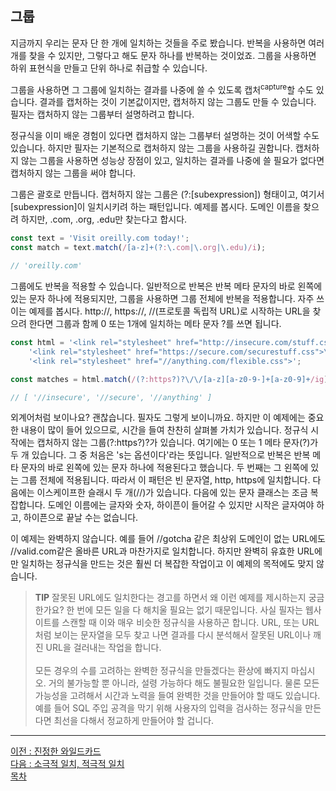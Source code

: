 ## 그룹
지금까지 우리는 문자 단 한 개에 일치하는 것들을 주로 봤습니다. 반복을 사용하면 여러 개를 찾을 수 있지만, 그렇다고 해도 문자 하나를 반복하는 것이었죠. 그룹을 사용하면 하위 표현식을 만들고 단위 하나로 취급할 수 있습니다.

그룹을 사용하면 그 그룹에 일치하는 결과를 나중에 쓸 수 있도록 캡처<sup>capture</sup>할 수도 있습니다. 결과를 캡처하는 것이 기본값이지만, 캡처하지 않는 그룹도 만들 수 있습니다. 필자는 캡처하지 않는 그룹부터 설명하려고 합니다.

정규식을 이미 배운 경험이 있다면 캡처하지 않는 그룹부터 설명하는 것이 어색할 수도 있습니다. 하지만 필자는 기본적으로 캡처하지 않는 그룹을 사용하길 권합니다. 캡처하지 않는 그룹을 사용하면 성능상 장점이 있고, 일치하는 결과를 나중에 쓸 필요가 없다면 캡처하지 않는 그룹을 써야 합니다.

그룹은 괄호로 만듭니다. 캡처하지 않는 그룹은 (?:[subexpression]) 형태이고, 여기서 [subexpression]이 일치시키려 하는 패턴입니다. 예제를 봅시다. 도메인 이름을 찾으려 하지만, .com, .org, .edu만 찾는다고 합시다.

```javascript
const text = 'Visit oreilly.com today!';
const match = text.match(/[a-z]+(?:\.com|\.org|\.edu)/i);

// 'oreilly.com'
```

그룹에도 반복을 적용할 수 있습니다. 일반적으로 반복은 반복 메타 문자의 바로 왼쪽에 있는 문자 하나에 적용되지만, 그룹을 사용하면 그룹 전체에 반복을 적용합니다. 자주 쓰이는 예제를 봅시다. http://, https://, //(프로토콜 독립적 URL)로 시작하는 URL을 찾으려 한다면 그룹과 함께 0 또는 1개에 일치하는 메타 문자 ?를 쓰면 됩니다.

```javascript
const html = '<link rel="stylesheet" href="http://insecure.com/stuff.css">\n' +
    '<link rel="stylesheet" href="https://secure.com/securestuff.css">\n' +
    '<link rel="stylesheet" href="//anything.com/flexible.css">';

const matches = html.match(/(?:https?)?\/\/[a-z][a-z0-9-]+[a-z0-9]+/ig);

// [ '//insecure', '//secure', '//anything' ]
```

외계어처럼 보이나요? 괜찮습니다. 필자도 그렇게 보이니까요. 하지만 이 예제에는 중요한 내용이 많이 들어 있으므로, 시간을 들여 찬찬히 살펴볼 가치가 있습니다. 정규식 시작에는 캡처하지 않는 그룹(?:https?)?가 있습니다. 여기에는 0 또는 1 메타 문자(?)가 두 개 있습니다. 그 중 처음은 's는 옵션이다'라는 뜻입니다. 일반적으로 반복은 반복 메타 문자의 바로 왼쪽에 있는 문자 하나에 적용된다고 했습니다. 두 번째는 그 왼쪽에 있는 그룹 전체에 적용됩니다. 따라서 이 패턴은 빈 문자열, http, https에 일치합니다. 다음에는 이스케이프한 슬래시 두 개(\/\/)가 있습니다. 다음에 있는 문자 클래스는 조금 복잡합니다. 도메인 이름에는 글자와 숫자, 하이픈이 들어갈 수 있지만 시작은 글자여야 하고, 하이픈으로 끝날 수는 없습니다.

이 예제는 완벽하지 않습니다. 예를 들어 //gotcha 같은 최상위 도메인이 없는 URL에도 //valid.com같은 올바른 URL과 마찬가지로 일치합니다. 하지만 완벽히 유효한 URL에만 일치하는 정규식을 만드는 것은 훨씬 더 복잡한 작업이고 이 예제의 목적에도 맞지 않습니다.

> <b>TIP</b> 잘못된 URL에도 일치한다는 경고를 하면서 왜 이런 예제를 제시하는지 궁금한가요? 한 번에 모든 일을 다 해치울 필요는 없기 때문입니다. 사실 필자는 웹사이트를 스캔할 때 이와 매우 비슷한 정규식을 사용하곤 합니다. URL, 또는 URL처럼 보이는 문자열을 모두 찾고 나면 결과를 다시 분석해서 잘못된 URL이나 깨진 URL을 걸러내는 작업을 합니다. <br/><br/> 모든 경우의 수를 고려하는 완벽한 정규식을 만들겠다는 환상에 빠지지 마십시오. 거의 불가능할 뿐 아니라, 설령 가능하다 해도 불필요한 일입니다. 물론 모든 가능성을 고려해서 시간과 노력을 들여 완벽한 것을 만들어야 할 때도 있습니다. 예를 들어 SQL 주입 공격을 막기 위해 사용자의 입력을 검사하는 정규식을 만든다면 최선을 다해서 정교하게 만들어야 할 겁니다.

***
[이전 : 진정한 와일드카드](17.11.1.md) <br/>
[다음 : 소극적 일치, 적극적 일치](17.13.md) <br/>
[목차](../progressCheck.md)